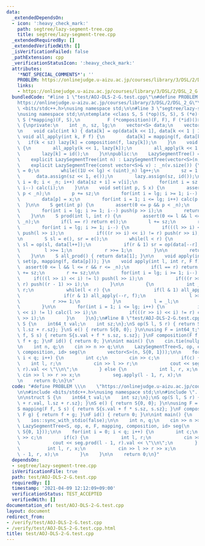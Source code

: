```yaml
---
data:
  _extendedDependsOn:
  - icon: ':heavy_check_mark:'
    path: segtree/lazy-segment-tree.cpp
    title: segtree/lazy-segment-tree.cpp
  _extendedRequiredBy: []
  _extendedVerifiedWith: []
  _isVerificationFailed: false
  _pathExtension: cpp
  _verificationStatusIcon: ':heavy_check_mark:'
  attributes:
    '*NOT_SPECIAL_COMMENTS*': ''
    PROBLEM: https://onlinejudge.u-aizu.ac.jp/courses/library/3/DSL/2/DSL_2_G
    links:
    - https://onlinejudge.u-aizu.ac.jp/courses/library/3/DSL/2/DSL_2_G
  bundledCode: "#line 1 \"test/AOJ-DLS-2-G.test.cpp\"\n#define PROBLEM \\\n    \"\
    https://onlinejudge.u-aizu.ac.jp/courses/library/3/DSL/2/DSL_2_G\"\n\n#include\
    \ <bits/stdc++.h>\nusing namespace std;\n\n#line 3 \"segtree/lazy-segment-tree.cpp\"\
    \nusing namespace std;\n\ntemplate <class S, S (*op)(S, S), S (*e)(), class F,\
    \ S (*mapping)(F, S),\n          F (*composition)(F, F), F (*id)()>\nclass LazySegmentTree\
    \ {\nprivate:\n    int _n, sz, lg;\n    vector<S> data;\n    vector<F> lazy;\n\
    \n    void calc(int k) { data[k] = op(data[k << 1], data[k << 1 | 1]); }\n   \
    \ void all_apply(int k, F f) {\n        data[k] = mapping(f, data[k]);\n     \
    \   if(k < sz) lazy[k] = composition(f, lazy[k]);\n    }\n    void push(int k)\
    \ {\n        all_apply(k << 1, lazy[k]);\n        all_apply(k << 1 | 1, lazy[k]);\n\
    \        lazy[k] = id();\n    }\n\npublic:\n    LazySegmentTree() = default;\n\
    \    explicit LazySegmentTree(int n) : LazySegmentTree(vector<S>(n, e())) {}\n\
    \    explicit LazySegmentTree(const vector<S>& v) : _n(v.size()) {\n        lg\
    \ = 0;\n        while((1U << lg) < (uint)_n) lg++;\n        sz = 1 << lg;\n  \
    \      data.assign(sz << 1, e());\n        lazy.assign(sz, id());\n        for(int\
    \ i = 0; i < _n; i++) data[sz + i] = v[i];\n        for(int i = sz - 1; i >= 1;\
    \ i--) calc(i);\n    }\n\n    void set(int p, S x) {\n        assert(0 <= p &&\
    \ p < _n);\n        p += sz;\n        for(int i = lg; i >= 1; i--) push(p >> i);\n\
    \        data[p] = x;\n        for(int i = 1; i <= lg; i++) calc(p >> i);\n  \
    \  }\n\n    S get(int p) {\n        assert(0 <= p && p < _n);\n        p += sz;\n\
    \        for(int i = lg; i >= 1; i--) push(p >> i);\n        return data[p];\n\
    \    }\n\n    S prod(int l, int r) {\n        assert(0 <= l && l <= r && r <=\
    \ _n);\n        if(l == r) return e();\n        l += sz;\n        r += sz;\n\n\
    \        for(int i = lg; i >= 1; i--) {\n            if(((l >> i) << i) != l)\
    \ push(l >> i);\n            if(((r >> i) << i) != r) push(r >> i);\n        }\n\
    \n        S sl = e(), sr = e();\n        while(l < r) {\n            if(l & 1)\
    \ sl = op(sl, data[l++]);\n            if(r & 1) sr = op(data[--r], sr);\n   \
    \         l >>= 1;\n            r >>= 1;\n        }\n\n        return op(sl, sr);\n\
    \    }\n\n    S all_prod() { return data[1]; }\n\n    void apply(int p, F f) {\
    \ set(p, mapping(f, data[p])); }\n    void apply(int l, int r, F f) {\n      \
    \  assert(0 <= l && l <= r && r <= _n);\n        if(l == r) return;\n        l\
    \ += sz;\n        r += sz;\n\n        for(int i = lg; i >= 1; i--) {\n       \
    \     if(((l >> i) << i) != l) push(l >> i);\n            if(((r >> i) << i) !=\
    \ r) push((r - 1) >> i);\n        }\n\n        {\n            int _l = l, _r =\
    \ r;\n            while(l < r) {\n                if(l & 1) all_apply(l++, f);\n\
    \                if(r & 1) all_apply(--r, f);\n                l >>= 1;\n    \
    \            r >>= 1;\n            }\n            l = _l;\n            r = _r;\n\
    \        }\n\n        for(int i = 1; i <= lg; i++) {\n            if(((l >> i)\
    \ << i) != l) calc(l >> i);\n            if(((r >> i) << i) != r) calc((r - 1)\
    \ >> i);\n        }\n    }\n};\n#line 8 \"test/AOJ-DLS-2-G.test.cpp\"\n\nstruct\
    \ S {\n    int64_t val;\n    int sz;\n};\nS op(S l, S r) { return S{l.val + r.val,\
    \ l.sz + r.sz}; }\nS e() { return S{0, 0}; }\n\nusing F = int64_t;\nS mapping(F\
    \ f, S s) { return S{s.val + f * s.sz, s.sz}; }\nF composition(F f, F g) { return\
    \ f + g; }\nF id() { return 0; }\n\nint main() {\n    cin.tie(nullptr);\n    ios::sync_with_stdio(false);\n\
    \n    int n, q;\n    cin >> n >> q;\n\n    LazySegmentTree<S, op, e, F, mapping,\
    \ composition, id> seg(\n        vector<S>(n, S{0, 1}));\n\n    for(int i = 0;\
    \ i < q; i++) {\n        int c;\n        cin >> c;\n        if(c) {\n        \
    \    int l, r;\n            cin >> l >> r;\n            cout << seg.prod(l - 1,\
    \ r).val << \"\\n\";\n        } else {\n            int l, r, x;\n           \
    \ cin >> l >> r >> x;\n            seg.apply(l - 1, r, x);\n        }\n    }\n\
    \n    return 0;\n}\n"
  code: "#define PROBLEM \\\n    \"https://onlinejudge.u-aizu.ac.jp/courses/library/3/DSL/2/DSL_2_G\"\
    \n\n#include <bits/stdc++.h>\nusing namespace std;\n\n#include \"../segtree/lazy-segment-tree.cpp\"\
    \n\nstruct S {\n    int64_t val;\n    int sz;\n};\nS op(S l, S r) { return S{l.val\
    \ + r.val, l.sz + r.sz}; }\nS e() { return S{0, 0}; }\n\nusing F = int64_t;\n\
    S mapping(F f, S s) { return S{s.val + f * s.sz, s.sz}; }\nF composition(F f,\
    \ F g) { return f + g; }\nF id() { return 0; }\n\nint main() {\n    cin.tie(nullptr);\n\
    \    ios::sync_with_stdio(false);\n\n    int n, q;\n    cin >> n >> q;\n\n   \
    \ LazySegmentTree<S, op, e, F, mapping, composition, id> seg(\n        vector<S>(n,\
    \ S{0, 1}));\n\n    for(int i = 0; i < q; i++) {\n        int c;\n        cin\
    \ >> c;\n        if(c) {\n            int l, r;\n            cin >> l >> r;\n\
    \            cout << seg.prod(l - 1, r).val << \"\\n\";\n        } else {\n  \
    \          int l, r, x;\n            cin >> l >> r >> x;\n            seg.apply(l\
    \ - 1, r, x);\n        }\n    }\n\n    return 0;\n}"
  dependsOn:
  - segtree/lazy-segment-tree.cpp
  isVerificationFile: true
  path: test/AOJ-DLS-2-G.test.cpp
  requiredBy: []
  timestamp: '2021-04-09 12:12:09+09:00'
  verificationStatus: TEST_ACCEPTED
  verifiedWith: []
documentation_of: test/AOJ-DLS-2-G.test.cpp
layout: document
redirect_from:
- /verify/test/AOJ-DLS-2-G.test.cpp
- /verify/test/AOJ-DLS-2-G.test.cpp.html
title: test/AOJ-DLS-2-G.test.cpp
---
```

